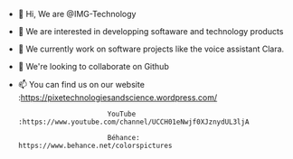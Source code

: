 - 👋 Hi, We are @IMG-Technology
- 👀 We are interested in developping softaware and technology products
- 🌱 We currently work on software projects like the voice assistant Clara.
- 💞️ We're looking to collaborate on Github
- 📫 You can find us on our website :https://pixetechnologiesandscience.wordpress.com/
                            
                            YouTube :https://www.youtube.com/channel/UCCH01eNwjf0XJznydUL3ljA
                            
                            Béhance: https://www.behance.net/colorspictures

<!---
IMG-Technology/IMG-Technology is a ✨ special ✨ repository because its `README.md` (this file) appears on your GitHub profile.
You can click the Preview link to take a look at your changes.
--->
